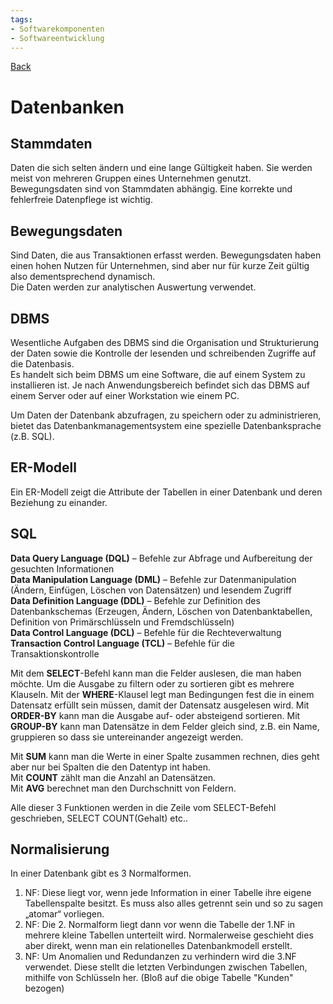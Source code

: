 ```yaml
---
tags:
- Softwarekomponenten
- Softwareentwicklung
---
```

[Back](Uebersicht%20der%20Softwarekomponenten%20Themen.md)
# Datenbanken
## Stammdaten
Daten die sich selten ändern und eine lange Gültigkeit haben. Sie werden meist von mehreren Gruppen eines Unternehmen genutzt.  
Bewegungsdaten sind von Stammdaten abhängig. Eine korrekte und fehlerfreie Datenpflege ist wichtig.

## Bewegungsdaten
Sind Daten, die aus Transaktionen erfasst werden. Bewegungsdaten haben einen hohen Nutzen für Unternehmen, sind aber nur für kurze Zeit gültig also dementsprechend dynamisch.  
Die Daten werden zur analytischen Auswertung verwendet.

## DBMS
Wesentliche Aufgaben des DBMS sind die Organisation und Strukturierung der Daten sowie die Kontrolle der lesenden und schreibenden Zugriffe auf die Datenbasis.  
Es handelt sich beim DBMS um eine Software, die auf einem System zu installieren ist. Je nach Anwendungsbereich befindet sich das DBMS auf einem Server oder auf einer Workstation wie einem PC.

Um Daten der Datenbank abzufragen, zu speichern oder zu administrieren, bietet das Datenbankmanagementsystem eine spezielle Datenbanksprache (z.B. SQL).

## ER-Modell
Ein ER-Modell zeigt die Attribute der Tabellen in einer Datenbank und deren Beziehung zu einander.

## SQL
**Data Query Language (DQL)** – Befehle zur Abfrage und Aufbereitung der gesuchten Informationen  
**Data Manipulation Language (DML)** – Befehle zur Datenmanipulation (Ändern, Einfügen, Löschen von Datensätzen) und lesendem Zugriff  
**Data Definition Language (DDL)** – Befehle zur Definition des Datenbankschemas (Erzeugen, Ändern, Löschen von Datenbanktabellen, Definition von Primärschlüsseln und Fremdschlüsseln)  
**Data Control Language (DCL)** – Befehle für die Rechteverwaltung  
**Transaction Control Language (TCL)** – Befehle für die Transaktionskontrolle

Mit dem **SELECT**-Befehl kann man die Felder auslesen, die man haben möchte. Um die Ausgabe zu filtern oder zu sortieren gibt es mehrere Klauseln. Mit der **WHERE**-Klausel legt man Bedingungen fest die in einem Datensatz erfüllt sein müssen, damit der Datensatz ausgelesen wird. Mit **ORDER-BY** kann man die Ausgabe auf- oder absteigend sortieren. Mit **GROUP-BY** kann man Datensätze in dem Felder gleich sind, z.B. ein Name, gruppieren so dass sie untereinander angezeigt werden.

Mit **SUM** kann man die Werte in einer Spalte zusammen rechnen, dies geht aber nur bei Spalten die den Datentyp int haben.  
Mit **COUNT** zählt man die Anzahl an Datensätzen.  
Mit **AVG** berechnet man den Durchschnitt von Feldern.

Alle dieser 3 Funktionen werden in die Zeile vom SELECT-Befehl geschrieben, SELECT COUNT(Gehalt) etc..

## Normalisierung
In einer Datenbank gibt es 3 Normalformen.  
1. NF: Diese liegt vor, wenn jede Information in einer Tabelle ihre eigene Tabellenspalte besitzt. Es muss also alles getrennt sein und so zu sagen „atomar“ vorliegen.
2. NF: Die 2. Normalform liegt dann vor wenn die Tabelle der 1.NF in mehrere kleine Tabellen unterteilt wird. Normalerweise geschieht dies aber direkt, wenn man ein relationelles Datenbankmodell erstellt.
3. NF: Um Anomalien und Redundanzen zu verhindern wird die 3.NF verwendet. Diese stellt die letzten Verbindungen zwischen Tabellen, mithilfe von Schlüsseln her. (Bloß auf die obige Tabelle "Kunden" bezogen)